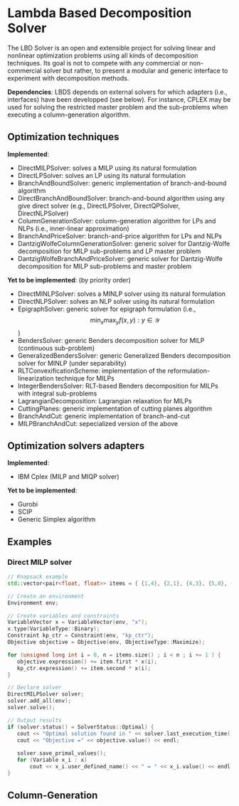 # Lambda Based Decomposition Solver

The LBD Solver is an open and extensible project for solving linear and nonlinear optimization problems 
using all kinds of decomposition techniques. Its goal is not to compete with any commercial or non-commercial solver
but rather, to present a modular and generic interface to experiment with decomposition methods. 

**Dependencies**: LBDS depends on external solvers for which adapters (i.e., interfaces) have been developped
(see below). For instance, CPLEX may be used for solving the restricted master problem and the sub-problems when executing
a column-generation algorithm.

## Optimization techniques

**Implemented**:
- DirectMILPSolver: solves a MILP using its natural formulation
- DirectLPSolver: solves an LP using its natural formulation
- BranchAndBoundSolver: generic implementation of branch-and-bound algorithm
- DirectBranchAndBoundSolver: branch-and-bound algorithm using any give direct solver (e.g., DirectLPSolver, DirectQPSolver, DirectNLPSolver)
- ColumnGenerationSolver: column-generation algorithm for LPs and NLPs (i.e., inner-linear approximation)
- BranchAndPriceSolver: branch-and-price algorithm for LPs and NLPs
- DantzigWolfeColumnGenerationSolver: generic solver for Dantzig-Wolfe decomposition for MILP sub-problems and LP master problem
- DantzigWolfeBranchAndPriceSolver: generic solver for Dantzig-Wolfe decomposition for MILP sub-problems and master problem

**Yet to be implemented**: (by priority order)
- DirectMINLPSolver: solves a MINLP solver using its natural formulation
- DirectNLPSolver: solves an NLP solver using its natural formulation
- EpigraphSolver: generic solver for epigraph formulation (i.e., $$\min_x\max_y f(x,y) : y\in\mathcal Y$$)
- BendersSolver: generic Benders decomposition solver for MILP (continuous sub-problem)
- GeneralizedBendersSolver: generic Generalized Benders decomposition solver for MINLP (under separability)
- RLTConvexificationScheme: implementation of the reformulation-linearization technique for MILPs
- IntegerBendersSolver: RLT-based Benders decomposition for MILPs with integral sub-problems
- LagrangianDecomposition: Lagrangian relaxation for MILPs
- CuttingPlanes: generic implementation of cutting planes algorithm
- BranchAndCut: generic implementation of branch-and-cut
- MILPBranchAndCut: sepecialized version of the above

## Optimization solvers adapters

**Implemented**:
- IBM Cplex (MILP and MIQP solver)

**Yet to be implemented**:
- Gurobi
- SCIP
- Generic Simplex algorithm
 
 ## Examples
 
 ### Direct MILP solver
 
 ```cpp
// Knapsack example
std::vector<pair<float, float>> items = { {1,4}, {2,1}, {4,3}, {5,8}, {2,2} };

// Create an environment
Environment env;

// Create variables and constraints
VariableVector x = VariableVector(env, "x");
x.type(VariableType::Binary);
Constraint kp_ctr = Constraint(env, "kp_ctr");
Objective objective = Objective(env, ObjectiveType::Maximize);

for (unsigned long int i = 0, n = items.size() ; i < n ; i += 1 ) {
    objective.expression() += item.first * x(i);
    kp_ctr.expression() += item.second * x(i); 
}

// Declare solver
DirectMILPSolver solver;
solver.add_all(env);
solver.solve();

// Output results
if (solver.status() = SolverStatus::Optimal) {
    cout << "Optimal solution found in " << solver.last_execution_time() << endl;
    cout << "Objective =" << objective.value() << endl;
    
    solver.save_primal_values();
    for (Variable x_i : x)
        cout << x_i.user_defined_name() << " = " << x_i.value() << endl;
}

```
 
## Column-Generation
